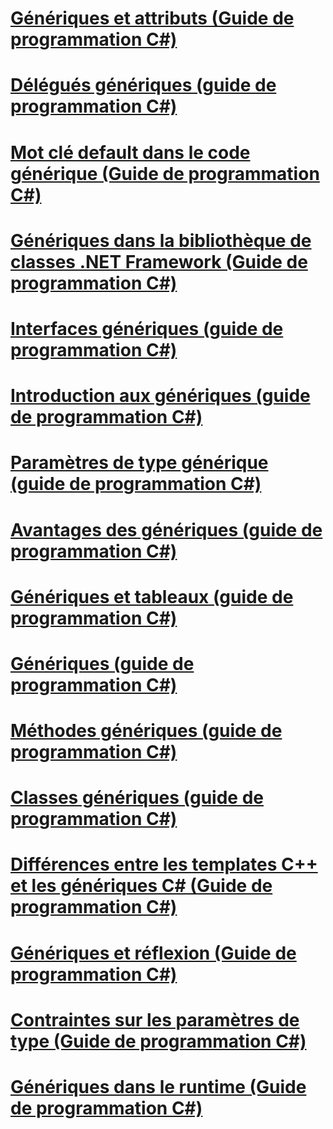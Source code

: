# [Génériques et attributs (Guide de programmation C#)](generics-and-attributes.md)
# [Délégués génériques (guide de programmation C#)](generic-delegates.md)
# [Mot clé default dans le code générique (Guide de programmation C#)](default-keyword-in-generic-code.md)
# [Génériques dans la bibliothèque de classes .NET Framework (Guide de programmation C#)](generics-in-the-net-framework-class-library.md)
# [Interfaces génériques (guide de programmation C#)](generic-interfaces.md)
# [Introduction aux génériques (guide de programmation C#)](introduction-to-generics.md)
# [Paramètres de type générique (guide de programmation C#)](generic-type-parameters.md)
# [Avantages des génériques (guide de programmation C#)](benefits-of-generics.md)
# [Génériques et tableaux (guide de programmation C#)](generics-and-arrays.md)
# [Génériques (guide de programmation C#)](index.md)
# [Méthodes génériques (guide de programmation C#)](generic-methods.md)
# [Classes génériques (guide de programmation C#)](generic-classes.md)
# [Différences entre les templates C++ et les génériques C# (Guide de programmation C#)](differences-between-cpp-templates-and-csharp-generics.md)
# [Génériques et réflexion (Guide de programmation C#)](generics-and-reflection.md)
# [Contraintes sur les paramètres de type (Guide de programmation C#)](constraints-on-type-parameters.md)
# [Génériques dans le runtime (Guide de programmation C#)](generics-in-the-run-time.md)
